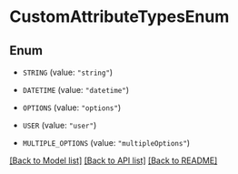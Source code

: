# CustomAttributeTypesEnum

## Enum


* `STRING` (value: `"string"`)

* `DATETIME` (value: `"datetime"`)

* `OPTIONS` (value: `"options"`)

* `USER` (value: `"user"`)

* `MULTIPLE_OPTIONS` (value: `"multipleOptions"`)


[[Back to Model list]](../README.md#documentation-for-models) [[Back to API list]](../README.md#documentation-for-api-endpoints) [[Back to README]](../README.md)


